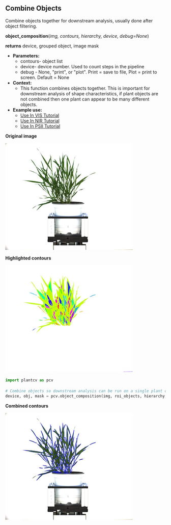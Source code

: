 ## Combine Objects

Combine objects together for downstream analysis, usually done after object filtering.

**object_composition**(*img, contours, hierarchy, device, debug=None*)

**returns** device, grouped object, image mask

- **Parameters:**
    - contours- object list
    - device- device number. Used to count steps in the pipeline
    - debug - None, "print", or "plot". Print = save to file, Plot = print to screen. Default = None
- **Context:**
    - This function combines objects together. This is important for downstream analysis of shape characteristics, if plant objects are not combined then one plant can appear to be many different objects.
- **Example use:**
    - [Use In VIS Tutorial](vis_tutorial.md)
    - [Use In NIR Tutorial](nir_tutorial.md)
    - [Use In PSII Tutorial](psII_tutorial.md) 

**Original image**

![Screenshot](img/documentation_images/object_composition/original_image.jpg)

**Highlighted contours**

![Screenshot](img/documentation_images/object_composition/contours.jpg)

```python
import plantcv as pcv

# Combine objects so downstream analysis can be run on a single plant object
device, obj, mask = pcv.object_composition(img, roi_objects, hierarchy, device, debug="print")
```

**Combined contours**

![Screenshot](img/documentation_images/object_composition/combined.jpg)
